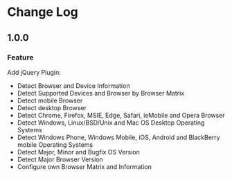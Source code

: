 # Change Log
## 1.0.0
### Feature
Add jQuery Plugin:
* Detect Browser and Device Information
* Detect Supported Devices and Browser by Browser Matrix
* Detect mobile Browser
* Detect desktop Browser
* Detect Chrome, Firefox, MSIE, Edge, Safari, ieMobile and Opera Browser
* Detect Windows, Linux/BSD/Unix and Mac OS Desktop Operating Systems
* Detect Windows Phone, Windows Mobile, iOS, Android and BlackBerry mobile Operating Systems
* Detect Major, Minor and Bugfix OS Version
* Detect Major Browser Version
* Configure own Browser Matrix and Information
